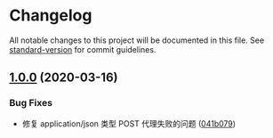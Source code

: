 # Changelog

All notable changes to this project will be documented in this file. See [standard-version](https://github.com/conventional-changelog/standard-version) for commit guidelines.

## [1.0.0](https://github.com/nice-node/nice-node/compare/v1.0.4...v1.0.0) (2020-03-16)


### Bug Fixes

* 修复 application/json 类型 POST 代理失败的问题 ([041b079](https://github.com/nice-node/nice-node/commit/041b079f2eb1816faeee429a8e8a6ce3127bfe93))
